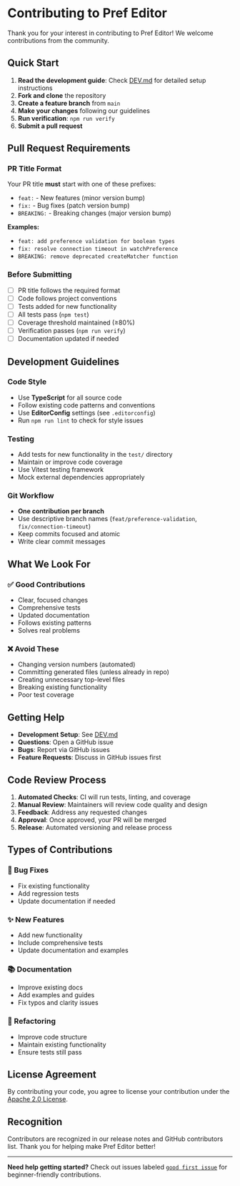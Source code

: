 # Contributing to Pref Editor

Thank you for your interest in contributing to Pref Editor! We welcome contributions from the community.

## Quick Start

1. **Read the development guide**: Check [DEV.md](./DEV.md) for detailed setup instructions
2. **Fork and clone** the repository
3. **Create a feature branch** from `main`
4. **Make your changes** following our guidelines
5. **Run verification**: `npm run verify`
6. **Submit a pull request**

## Pull Request Requirements

### PR Title Format

Your PR title **must** start with one of these prefixes:

-   `feat:` - New features (minor version bump)
-   `fix:` - Bug fixes (patch version bump)
-   `BREAKING:` - Breaking changes (major version bump)

**Examples:**

-   `feat: add preference validation for boolean types`
-   `fix: resolve connection timeout in watchPreference`
-   `BREAKING: remove deprecated createMatcher function`

### Before Submitting

-   [ ] PR title follows the required format
-   [ ] Code follows project conventions
-   [ ] Tests added for new functionality
-   [ ] All tests pass (`npm test`)
-   [ ] Coverage threshold maintained (≥80%)
-   [ ] Verification passes (`npm run verify`)
-   [ ] Documentation updated if needed

## Development Guidelines

### Code Style

-   Use **TypeScript** for all source code
-   Follow existing code patterns and conventions
-   Use **EditorConfig** settings (see `.editorconfig`)
-   Run `npm run lint` to check for style issues

### Testing

-   Add tests for new functionality in the `test/` directory
-   Maintain or improve code coverage
-   Use Vitest testing framework
-   Mock external dependencies appropriately

### Git Workflow

-   **One contribution per branch**
-   Use descriptive branch names (`feat/preference-validation`, `fix/connection-timeout`)
-   Keep commits focused and atomic
-   Write clear commit messages

## What We Look For

### ✅ Good Contributions

-   Clear, focused changes
-   Comprehensive tests
-   Updated documentation
-   Follows existing patterns
-   Solves real problems

### ❌ Avoid These

-   Changing version numbers (automated)
-   Committing generated files (unless already in repo)
-   Creating unnecessary top-level files
-   Breaking existing functionality
-   Poor test coverage

## Getting Help

-   **Development Setup**: See [DEV.md](./DEV.md)
-   **Questions**: Open a GitHub issue
-   **Bugs**: Report via GitHub issues
-   **Feature Requests**: Discuss in GitHub issues first

## Code Review Process

1. **Automated Checks**: CI will run tests, linting, and coverage
2. **Manual Review**: Maintainers will review code quality and design
3. **Feedback**: Address any requested changes
4. **Approval**: Once approved, your PR will be merged
5. **Release**: Automated versioning and release process

## Types of Contributions

### 🐛 Bug Fixes

-   Fix existing functionality
-   Add regression tests
-   Update documentation if needed

### ✨ New Features

-   Add new functionality
-   Include comprehensive tests
-   Update documentation and examples

### 📚 Documentation

-   Improve existing docs
-   Add examples and guides
-   Fix typos and clarity issues

### 🔧 Refactoring

-   Improve code structure
-   Maintain existing functionality
-   Ensure tests still pass

## License Agreement

By contributing your code, you agree to license your contribution under the [Apache 2.0 License](LICENSE).

## Recognition

Contributors are recognized in our release notes and GitHub contributors list. Thank you for helping make Pref Editor better!

---

**Need help getting started?** Check out issues labeled [`good first issue`](https://github.com/charlesmuchene/pref-editor-js/labels/good%20first%20issue) for beginner-friendly contributions.

